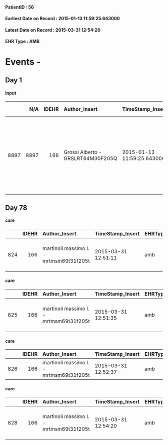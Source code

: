 
#### PatientID : 56
#### Earliest Date on Record : 2015-01-13 11:59:25.643000
#### Latest Date on Record : 2015-03-31 12:54:20
#### EHR Type : AMB

# Events - 

## Day 1

#### input
|      |    N/A |   IDEHR | Author_Insert                     | TimeStamp_Insert           | EHRType   |   PatientID |   IDDigitalSignDocument | persone_vicine   |   Unnamed: 0_x.1 |   IDANAMNESI_SOCIALE | Patient   | FamigliaAltro   | Paziente_T   | FamigliaAltro_T   |   Non_Rilevabile_x.1 | Note_Non_Rilevabile_x.1   | opt_Problemi   | chk_contr_sintomi   | opt_paziente_a   | opt_famiglia_a   | opt_adeguatezza   | opt_paziente_solo   | opt_presente_assente   | Presenza_minori   | Caregiver_principale   | ds_note_prio                                                                                                                                                                  | Needs     | Domestic partnership   |
|-----:|-------:|--------:|:----------------------------------|:---------------------------|:----------|------------:|------------------------:|:-----------------|-----------------:|---------------------:|:----------|:----------------|:-------------|:------------------|---------------------:|:--------------------------|:---------------|:--------------------|:-----------------|:-----------------|:------------------|:--------------------|:-----------------------|:------------------|:-----------------------|:------------------------------------------------------------------------------------------------------------------------------------------------------------------------------|:----------|:-----------------------|
| 8897 |   8897 |     166 | Grossi Alberto - GRSLRT64M30F205Q | 2015-01-13 11:59:25.643000 | AMB       |          56 |                    2071 | N/A              |               14 |                   13 | Si#1      | Si#1            | Si#1         | Si#1              |                    0 | NR                        | No#0           | controllo sintomi#0 | Congruenti#1     | Congruenti#1     | Si#1              | No#0                | Presente#1             | No#0              | FIGLIA ELENA           | La paziente era seguita dal DH dell'INT ma la distanza stava rendendo progressivamente troppo faticoso lo spostamento. Hanno pertanto deciso di spostarsi presso il nostro DH | Clinici#0 | Figli#2                |


## Day 78

#### care
|     |   IDEHR | Author_Insert                           | TimeStamp_Insert    | EHRType   |   PatientID |   IDGESTIONE_AUSILI |   ds_ncons |   ds_nritiro |   opt_annulla_consegna | ds_note_x   | dt_Ric_consegna     | dt_ric_cons_forn    | dt_ric_ritiro       | dt_ric_ritiro_forn   | opt_ausilio                             |
|----:|--------:|:----------------------------------------|:--------------------|:----------|------------:|--------------------:|-----------:|-------------:|-----------------------:|:------------|:--------------------|:--------------------|:--------------------|:---------------------|:----------------------------------------|
| 824 |     166 | martinoli massimo l. - mrtmsm69t31f205t | 2015-03-31 12:51:11 | amb       |          56 |                 667 |      24417 |        24561 |                      0 | note        | 2015-01-15 00:00:00 | 2015-01-15 00:00:00 | 2015-02-02 00:00:00 | 2015-02-02 00:00:00  | antid air mattress with compressor # 16 |

#### care
|     |   IDEHR | Author_Insert                           | TimeStamp_Insert    | EHRType   |   PatientID |   IDGESTIONE_AUSILI |   ds_ncons |   ds_nritiro | dt_ritiro           |   opt_annulla_consegna | ds_note_x   | dt_Ric_consegna     | dt_ric_cons_forn    | dt_ric_ritiro       | dt_ric_ritiro_forn   | opt_ausilio                             |
|----:|--------:|:----------------------------------------|:--------------------|:----------|------------:|--------------------:|-----------:|-------------:|:--------------------|-----------------------:|:------------|:--------------------|:--------------------|:--------------------|:---------------------|:----------------------------------------|
| 825 |     166 | martinoli massimo l. - mrtmsm69t31f205t | 2015-03-31 12:51:35 | amb       |          56 |                 668 |      24417 |        24561 | 2015-02-03 00:00:00 |                      0 | note        | 2015-01-15 00:00:00 | 2015-01-15 00:00:00 | 2015-02-02 00:00:00 | 2015-02-02 00:00:00  | antid air mattress with compressor # 16 |

#### care
|     |   IDEHR | Author_Insert                           | TimeStamp_Insert    | EHRType   |   PatientID |   IDGESTIONE_AUSILI |   ds_ncons |   ds_nbolla | dt_consegna         |   ds_nritiro | dt_ritiro           |   opt_annulla_consegna | dt_Ric_consegna     | dt_ric_cons_forn    | dt_ric_ritiro       | dt_ric_ritiro_forn   | opt_ausilio            |
|----:|--------:|:----------------------------------------|:--------------------|:----------|------------:|--------------------:|-----------:|------------:|:--------------------|-------------:|:--------------------|-----------------------:|:--------------------|:--------------------|:--------------------|:---------------------|:-----------------------|
| 826 |     166 | martinoli massimo l. - mrtmsm69t31f205t | 2015-03-31 12:52:37 | amb       |          56 |                 669 |      24417 |          53 | 2015-01-16 00:00:00 |        24561 | 2015-02-03 00:00:00 |                      0 | 2015-01-15 00:00:00 | 2015-01-15 00:00:00 | 2015-02-02 00:00:00 | 2015-02-02 00:00:00  | comfortable chair # 21 |

#### care
|     |   IDEHR | Author_Insert                           | TimeStamp_Insert    | EHRType   |   PatientID |   IDGESTIONE_AUSILI |   ds_ncons |   ds_nbolla | dt_consegna         |   ds_nritiro | dt_ritiro           |   opt_annulla_consegna | dt_Ric_consegna     | dt_ric_cons_forn    | dt_ric_ritiro       | dt_ric_ritiro_forn   | opt_ausilio                                     |
|----:|--------:|:----------------------------------------|:--------------------|:----------|------------:|--------------------:|-----------:|------------:|:--------------------|-------------:|:--------------------|-----------------------:|:--------------------|:--------------------|:--------------------|:---------------------|:------------------------------------------------|
| 828 |     166 | martinoli massimo l. - mrtmsm69t31f205t | 2015-03-31 12:54:20 | amb       |          56 |                 671 |      24417 |          53 | 2015-01-16 00:00:00 |        26561 | 2015-02-03 00:00:00 |                      0 | 2015-01-15 00:00:00 | 2015-01-15 00:00:00 | 2015-02-02 00:00:00 | 2015-02-02 00:00:00  | electronic articulated bed with side rails # 14 |


